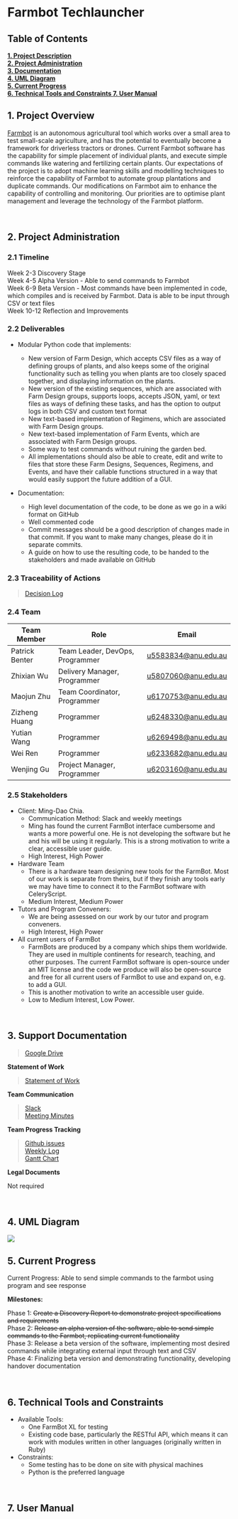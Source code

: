 <h1> Farmbot Techlauncher </h1>

<h2><a name = "content"> Table of Contents </a></h2>
<a href = "#Title1"><b> 1. Project Description </b></a><br/>
<a href = "#Title2"><b> 2. Project Administration </b></a><br/>
<a href = "#Title3"><b> 3. Documentation </b></a><br/> 
<a href = "#Title4"><b> 4. UML Diagram </b></a><br/>
<a href = "#Title5"><b> 5. Current Progress </b></a><br/>
<a href = "#Title6"><b> 6. Technical Tools and Constraints </b></a>
<a href = "#Title7"><b> 7. User Manual</b></a>


<br />
<h2><a name = "Title1"> 1. Project Overview </a></h2>

[Farmbot](https://farm.bot/) is an autonomous agricultural tool which works over a small area to test small-scale agriculture, and has the potential to eventually become a framework for driverless tractors or drones. Current Farmbot software has the capability for simple placement of individual plants, and execute simple commands like watering and fertilizing certain plants. Our expectations of the project is to adopt machine learning skills and modelling techniques to reinforce the capability of Farmbot to automate group plantations and duplicate commands. Our modifications on Farmbot aim to enhance the capability of controlling and monitoring. Our priorities are to optimise plant management and leverage the technology of the Farmbot platform.

<br />
<h2><a name = "Title2"> 2. Project Administration </a></h2>

<h3> 2.1 Timeline </h3>

Week 2-3 Discovery Stage <br />
Week 4-5 Alpha Version - Able to send commands to Farmbot <br />
Week 6-9 Beta Version - Most commands have been implemented in code, which compiles and is received by Farmbot. Data is able to be input  through CSV or text files <br />
Week 10-12 Reflection and Improvements <br />

<h3> 2.2 Deliverables </h3>

* Modular Python code that implements:
    * New version of Farm Design, which accepts CSV files as a way of defining groups of plants, and also keeps some of the original functionality such as telling you when plants are too closely spaced together, and displaying information on the plants.
    * New version of the existing sequences, which are associated with Farm Design groups, supports loops, accepts JSON, yaml, or text files as ways of defining these tasks, and has the option to output logs in both CSV and custom text format
    * New text-based implementation of Regimens, which are associated with Farm Design groups.
    * New text-based implementation of Farm Events, which are associated with Farm Design groups.
    * Some way to test commands without ruining the garden bed.
    * All implementations should also be able to create, edit and write to files that store these Farm Designs, Sequences, Regimens, and Events, and have their callable functions structured in a way that would easily support the future addition of a GUI.
    
* Documentation:
    * High level documentation of the code, to be done as we go in a wiki format on GitHub
    * Well commented code
    * Commit messages should be a good description of changes made in that commit. If you want to make many changes, please do it in separate commits.
    * A guide on how to use the resulting code, to be handed to the stakeholders and made available on GitHub

<h3> 2.3 Traceability of Actions </h3>



>[Decision Log](https://docs.google.com/document/d/1AfgSXgv-pHwiSv7r8mqHihJIXiVt2jJx9cPXHvMyFtYedit?usp=sharing) <br />

<h3> 2.4 Team </h3>

| Team Member                      | Role                                     | Email                           | 
|----------------------------------|------------------------------------------|---------------------------------|  
| Patrick Benter                   | Team Leader, DevOps, Programmer          | u5583834@anu.edu.au             |
| Zhixian Wu                       | Delivery Manager, Programmer             | u5807060@anu.edu.au             | 
| Maojun Zhu                       | Team Coordinator, Programmer             | u6170753@anu.edu.au             |
| Zizheng Huang                    | Programmer                               | u6248330@anu.edu.au             |
| Yutian Wang                      | Programmer                               | u6269498@anu.edu.au             |
| Wei Ren                          | Programmer                               | u6233682@anu.edu.au             |
| Wenjing Gu                       | Project Manager, Programmer              | u6203160@anu.edu.au             |

<h3> 2.5 Stakeholders </h3>

* Client: Ming-Dao Chia. 
    * Communication Method: Slack and weekly meetings 
    * Ming has found the current FarmBot interface cumbersome and wants a more powerful one. He is not developing the software but he and his will be using it regularly. This is a strong motivation to write a clear, accessible user guide.
    * High Interest, High Power
* Hardware Team
    * There is a hardware team designing new tools for the FarmBot. Most of our work is separate from theirs, but if they finish any tools early we may have time to connect it to the FarmBot software with CeleryScript.
    * Medium Interest, Medium Power
* Tutors and Program Conveners:
    * We are being assessed on our work by our tutor and program conveners.
    * High Interest, High Power
* All current users of FarmBot 
    * FarmBots are produced by a company which ships them worldwide. They are used in multiple continents for research, teaching, and other purposes. The current FarmBot software is open-source under an MIT license and the code we produce will also be open-source and free for all current users of FarmBot to use and expand on, e.g. to add a GUI. 
    * This is another motivation to write an accessible user guide.
    * Low to Medium Interest, Low Power.

<br />
<h2><a name = "Title3"> 3. Support Documentation </a></h2>

>[Google Drive](https://drive.google.com/drive/folders/16XlRWSlGrqiolu_-3hwJq_npcvXVY4Z9?usp=sharing)

**Statement of Work**

>[Statement of Work](https://docs.google.com/document/d/1FSB61TqXdBAb-pXFtHVFb-pJZitc8AbANnnLSZ1RSLc/edit?usp=sharing) <br />

**Team Communication**

>[Slack](https://anuappffarmbot.slack.com/messages/CGHMVT15J/) <br />
>[Meeting Minutes](https://drive.google.com/drive/u/0/folders/1jJi34sRYmjUgE1syTGPG4aYzWS5fJ-hc) <br />

**Team Progress Tracking**

>[Github issues](https://github.com/dopfer/Farmbot-Techlauncher/issues)<br />
>[Weekly Log](https://docs.google.com/spreadsheets/d/1Wc2fRnvIfTPPWfBzSRZM2Uqh6Ayl5jGhBfXq_vXEDsE/edit?usp=sharing) <br />
>[Gantt Chart](https://docs.google.com/spreadsheets/d/1jeA3NB04pLH-Al9xu7jpajUeytPWd9bDBCCzlKktllg/edit?usp=sharing) <br />

**Legal Documents**

Not required

<br />
<h2><a name = "Title4"> 4. UML Diagram </a></h2>
<img src="https://user-images.githubusercontent.com/26053128/55402300-dcda5280-559e-11e9-8ad8-fd12aee13a68.png" />
<br />

<h2><a name = "Title5"> 5. Current Progress </a></h2>

Current Progress: Able to send simple commands to the farmbot using program and see response

**Milestones:**

Phase 1: ~~Create a Discovery Report to demonstrate project specifications and requirements~~ <br/>
Phase 2: ~~Release an alpha version of the software, able to send simple commands to the Farmbot, replicating current functionality~~ <br/>
Phase 3: Release a beta version of the software, implementing most desired commands while integrating external input through text and CSV <br/>
Phase 4: Finalizing beta version and demonstrating functionality, developing handover documentation <br/>

<br />
<h2><a name = "Title6"> 6. Technical Tools and Constraints</a></h2>

* Available Tools:
    * One FarmBot XL for testing
    * Existing code base, particularly the RESTful API, which means it can work with modules written in other languages (originally written in Ruby)
* Constraints:
    * Some testing has to be done on site with physical machines
    * Python is the preferred language
    
<br />
<h2><a name = "Title7"> 7. User Manual</a></h2>
